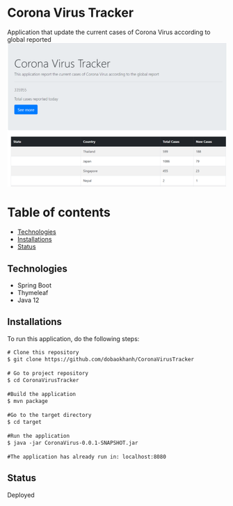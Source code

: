 # Corona Virus Tracker
Application that update the current cases of Corona Virus according to global reported
![picture alt](https://github.com/dobaokhanh/CoronaVirusTracker/blob/master/Capture.PNG)
# Table of contents
* [Technologies](#Technologies)
* [Installations](#Installations)
* [Status](#Status)

## Technologies
* Spring Boot
* Thymeleaf
* Java 12

## Installations
To run this application, do the following steps:

```
# Clone this repository
$ git clone https://github.com/dobaokhanh/CoronaVirusTracker

# Go to project repository
$ cd CoronaVirusTracker

#Build the application
$ mvn package

#Go to the target directory
$ cd target

#Run the application
$ java -jar CoronaVirus-0.0.1-SNAPSHOT.jar

#The application has already run in: localhost:8080
```
## Status
Deployed
